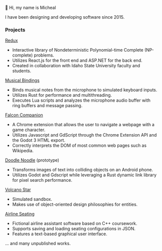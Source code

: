 👋 Hi, my name is Micheal

I have been designing and developing software since 2015.

### Projects
[Redux](https://github.com/ReduxISU?tab=repositories)
* Interactive library of Nondeterministic Polynomial-time Complete (NP-complete) problems.
* Utilizes React.js for the front end and ASP.NET for the back end.
* Created in collaboration with Idaho State University faculty and students.

[Musical Bindings](https://github.com/mdcrapse/musical_bindings)
* Binds musical notes from the microphone to simulated keyboard inputs.
* Utilizes Rust for performance and multithreading.
* Executes Lua scripts and analyzes the microphone audio buffer with ring buffers and message passing.

[Falcon Companion](https://github.com/mdcrapse/falcon_companion)
* A Chrome extension that allows the user to navigate a webpage with a game character.
* Utilizes Javascript and GdScript through the Chrome Extension API and the Godot 3 HTML export.
* Correctly interprets the DOM of most common web pages such as Wikipedia.

[Doodle Noodle](https://github.com/mdcrapse/doodle_noodle) (prototype)
* Transforms images of text into colliding objects on an Android phone.
* Utilizes Godot and Gdscript while leveraging a Rust dynamic link library for pixel search performance.

[Volcano Star](https://github.com/mdcrapse/volcano_star)
* Simulated sandbox.
* Makes use of object-oriented design philosophies for entities.

[Airline Seating](https://github.com/mdcrapse/airline_seating)
* Fictional airline assistant software based on C++ coursework.
* Supports saving and loading seating configurations in JSON.
* Features a text-based graphical user interface.

... and many unpublished works.
